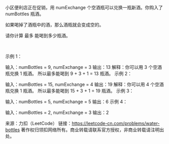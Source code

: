小区便利店正在促销，用 numExchange 个空酒瓶可以兑换一瓶新酒。你购入了 numBottles 瓶酒。

如果喝掉了酒瓶中的酒，那么酒瓶就会变成空的。

请你计算 最多 能喝到多少瓶酒。

 

示例 1：



输入：numBottles = 9, numExchange = 3
输出：13
解释：你可以用 3 个空酒瓶兑换 1 瓶酒。
所以最多能喝到 9 + 3 + 1 = 13 瓶酒。
示例 2：



输入：numBottles = 15, numExchange = 4
输出：19
解释：你可以用 4 个空酒瓶兑换 1 瓶酒。
所以最多能喝到 15 + 3 + 1 = 19 瓶酒。
示例 3：

输入：numBottles = 5, numExchange = 5
输出：6
示例 4：

输入：numBottles = 2, numExchange = 3
输出：2

来源：力扣（LeetCode）
链接：https://leetcode-cn.com/problems/water-bottles
著作权归领扣网络所有。商业转载请联系官方授权，非商业转载请注明出处。